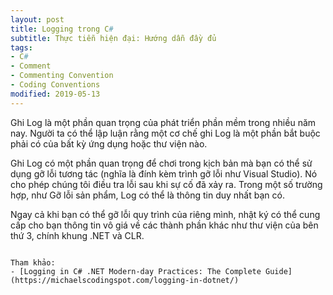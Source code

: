 ```yaml
---
layout: post
title: Logging trong C#
subtitle: Thực tiễn hiện đại: Hướng dẫn đầy đủ
tags:
- C#
- Comment
- Commenting Convention
- Coding Conventions
modified: 2019-05-13
---
```


Ghi Log là một phần quan trọng của phát triển phần mềm trong nhiều năm nay. Người ta có thể lập luận rằng một cơ chế ghi Log là một phần bắt buộc phải có của bất kỳ ứng dụng hoặc thư viện nào.  

Ghi Log có một phần quan trọng để chơi trong kịch bản mà bạn có thể sử dụng gỡ lỗi tương tác (nghĩa là đính kèm trình gỡ lỗi như Visual Studio). Nó cho phép chúng tôi điều tra lỗi sau khi sự cố đã xảy ra. Trong một số trường hợp, như Gỡ lỗi sản phẩm, Log có thể là thông tin duy nhất bạn có.

Ngay cả khi bạn có thể gỡ lỗi quy trình của riêng mình, nhật ký có thể cung cấp cho bạn thông tin vô giá về các thành phần khác như thư viện của bên thứ 3, chính khung .NET và CLR.

```

Tham khảo:
- [Logging in C# .NET Modern-day Practices: The Complete Guide](https://michaelscodingspot.com/logging-in-dotnet/)
